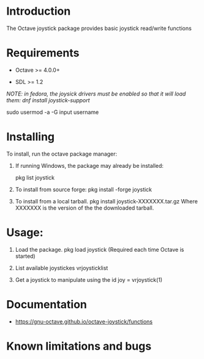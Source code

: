 Introduction
============

The Octave joystick package provides basic joystick read/write functions

Requirements
============

* Octave >= 4.0.0+

* SDL >= 1.2

*NOTE: in fedora, the joysick drivers must be enabled so that it will load them:
dnf install joystick-support*

sudo usermod -a -G input username


Installing
==========

To install, run the octave package manager:

1. If running Windows, the package may already be installed:

   pkg list joystick

2. To install from source forge:
   pkg install -forge joystick

3. To install from a local tarball.
   pkg install joystick-XXXXXXX.tar.gz
   Where XXXXXXX is the version of the the downloaded tarball.

Usage:
======

1. Load the package.
   pkg load joystick
   (Required each time Octave is started)

2. List available joystickes
   vrjoysticklist

3. Get a joystick to manipulate using the id
   joy = vrjoystick(1)

Documentation
==============

* https://gnu-octave.github.io/octave-joystick/functions

Known limitations and bugs
==========================


